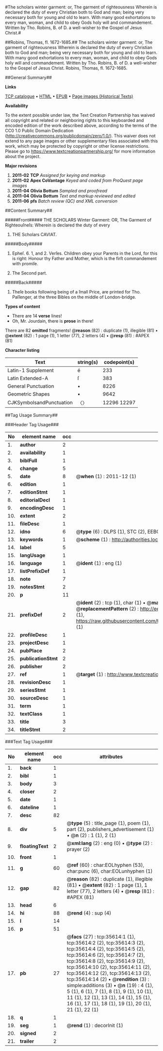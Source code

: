 #The scholars winter garment: or, The garment of righteousness Wherein is declared the duty of every Christian both to God and man; being very necessary both for young and old to learn. With many good exhortations to every man, woman, and child to obey Gods holy will and commandement. Written by Tho. Robins, B. of D. a well-wisher to the Gospel of Jesus Christ.#

##Robins, Thomas, fl. 1672-1685.##
The scholars winter garment: or, The garment of righteousness Wherein is declared the duty of every Christian both to God and man; being very necessary both for young and old to learn. With many good exhortations to every man, woman, and child to obey Gods holy will and commandement. Written by Tho. Robins, B. of D. a well-wisher to the Gospel of Jesus Christ.
Robins, Thomas, fl. 1672-1685.

##General Summary##

**Links**

[TCP catalogue](http://www.ota.ox.ac.uk/tcp/)  • 
[HTML](http://tei.it.ox.ac.uk/tcp/Texts-HTML/free/A57/A57425.html)  • 
[EPUB](http://tei.it.ox.ac.uk/tcp/Texts-EPUB/free/A57/A57425.epub) • 
[Page images (Historical Texts)](https://historicaltexts.jisc.ac.uk/eebo-99831151e)

**Availability**

To the extent possible under law, the Text Creation Partnership has waived all copyright and related or neighboring rights to this keyboarded and encoded edition of the work described above, according to the terms of the CC0 1.0 Public Domain Dedication (http://creativecommons.org/publicdomain/zero/1.0/). This waiver does not extend to any page images or other supplementary files associated with this work, which may be protected by copyright or other license restrictions. Please go to https://www.textcreationpartnership.org/ for more information about the project.

**Major revisions**

1. __2011-02__ __TCP__ *Assigned for keying and markup*
1. __2011-02__ __Apex CoVantage__ *Keyed and coded from ProQuest page images*
1. __2011-04__ __Olivia Bottum__ *Sampled and proofread*
1. __2011-04__ __Olivia Bottum__ *Text and markup reviewed and edited*
1. __2011-06__ __pfs__ *Batch review (QC) and XML conversion*

##Content Summary##

#####Front#####
THE SCHOLARS Winter Garment: OR, The Garment of Righteouſneſs: Wherein is declared the duty of every
1. THE Scholars CAVIAT.

#####Body#####

1. Epheſ. 6. 1, and 2. Verſes. Children obey your Parents in the Lord, for this is right: Honour thy Father and Mother, which is the firſt commandement with promiſe.

1. The Second part.

#####Back#####

1. Theſe books following being of a ſmall Price, are printed for Tho. Paſſenger, at the three Bibles on the middle of London-bridge.

**Types of content**

  * There are 14 **verse** lines!
  * Oh, Mr. Jourdain, there is **prose** in there!

There are 82 **omitted** fragments! 
 @__reason__ (82) : duplicate (1), illegible (81)  •  @__extent__ (82) : 1 page (1), 1 letter (77), 2 letters (4)  •  @__resp__ (81) : #APEX (81)

**Character listing**


|Text|string(s)|codepoint(s)|
|---|---|---|
|Latin-1 Supplement|é|233|
|Latin Extended-A|ſ|383|
|General Punctuation|•|8226|
|Geometric Shapes|▪|9642|
|CJKSymbolsandPunctuation|〈〉|12296 12297|

##Tag Usage Summary##

###Header Tag Usage###

|No|element name|occ|attributes|
|---|---|---|---|
|1.|__author__|2||
|2.|__availability__|1||
|3.|__biblFull__|1||
|4.|__change__|5||
|5.|__date__|8| @__when__ (1) : 2011-12 (1)|
|6.|__edition__|1||
|7.|__editionStmt__|1||
|8.|__editorialDecl__|1||
|9.|__encodingDesc__|1||
|10.|__extent__|2||
|11.|__fileDesc__|1||
|12.|__idno__|6| @__type__ (6) : DLPS (1), STC (2), EEBO-CITATION (1), PROQUEST (1), VID (1)|
|13.|__keywords__|1| @__scheme__ (1) : http://authorities.loc.gov/ (1)|
|14.|__label__|5||
|15.|__langUsage__|1||
|16.|__language__|1| @__ident__ (1) : eng (1)|
|17.|__listPrefixDef__|1||
|18.|__note__|7||
|19.|__notesStmt__|2||
|20.|__p__|11||
|21.|__prefixDef__|2| @__ident__ (2) : tcp (1), char (1)  •  @__matchPattern__ (2) : ([0-9\-]+):([0-9IVX]+) (1), (.+) (1)  •  @__replacementPattern__ (2) : http://eebo.chadwyck.com/downloadtiff?vid=$1&page=$2 (1), https://raw.githubusercontent.com/textcreationpartnership/Texts/master/tcpchars.xml#$1 (1)|
|22.|__profileDesc__|1||
|23.|__projectDesc__|1||
|24.|__pubPlace__|2||
|25.|__publicationStmt__|2||
|26.|__publisher__|2||
|27.|__ref__|1| @__target__ (1) : http://www.textcreationpartnership.org/docs/. (1)|
|28.|__revisionDesc__|1||
|29.|__seriesStmt__|1||
|30.|__sourceDesc__|1||
|31.|__term__|1||
|32.|__textClass__|1||
|33.|__title__|3||
|34.|__titleStmt__|2||


###Text Tag Usage###

|No|element name|occ|attributes|
|---|---|---|---|
|1.|__back__|1||
|2.|__bibl__|1||
|3.|__body__|3||
|4.|__closer__|2||
|5.|__date__|1||
|6.|__dateline__|1||
|7.|__desc__|82||
|8.|__div__|5| @__type__ (5) : title_page (1), poem (1), part (2), publishers_advertisement (1)  •  @__n__ (2) : 1 (1), 2 (1)|
|9.|__floatingText__|2| @__xml:lang__ (2) : eng (0)  •  @__type__ (2) : prayer (2)|
|10.|__front__|1||
|11.|__g__|60| @__ref__ (60) : char:EOLhyphen (53), char:punc (6), char:EOLunhyphen (1)|
|12.|__gap__|82| @__reason__ (82) : duplicate (1), illegible (81)  •  @__extent__ (82) : 1 page (1), 1 letter (77), 2 letters (4)  •  @__resp__ (81) : #APEX (81)|
|13.|__head__|6||
|14.|__hi__|88| @__rend__ (4) : sup (4)|
|15.|__l__|14||
|16.|__p__|51||
|17.|__pb__|27| @__facs__ (27) : tcp:35614:1 (1), tcp:35614:2 (2), tcp:35614:3 (2), tcp:35614:4 (2), tcp:35614:5 (2), tcp:35614:6 (2), tcp:35614:7 (2), tcp:35614:8 (2), tcp:35614:9 (2), tcp:35614:10 (2), tcp:35614:11 (2), tcp:35614:12 (2), tcp:35614:13 (2), tcp:35614:14 (2)  •  @__rendition__ (3) : simple:additions (3)  •  @__n__ (19) : 4 (1), 5 (1), 6 (1), 7 (1), 8 (1), 9 (1), 10 (1), 11 (1), 12 (1), 13 (1), 14 (1), 15 (1), 16 (1), 17 (1), 18 (1), 19 (1), 20 (1), 21 (1), 22 (1)|
|18.|__q__|1||
|19.|__seg__|1| @__rend__ (1) : decorInit (1)|
|20.|__signed__|2||
|21.|__trailer__|2||
